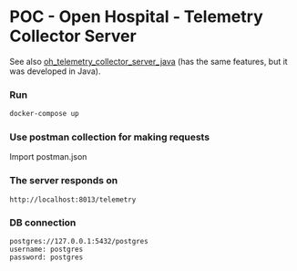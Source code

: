 # POC - Open Hospital  - Telemetry Collector Server
See also [oh_telemetry_collector_server_java](https://github.com/goto-eof/oh_telemetry_collector_server_java) (has the same features, but it was developed in Java).

### Run 

```bash
docker-compose up
```

### Use postman collection for making requests

Import postman.json

### The server responds on

```
http://localhost:8013/telemetry
```


### DB connection

```
postgres://127.0.0.1:5432/postgres
username: postgres
password: postgres
```
